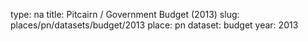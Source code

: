 type: na
title: Pitcairn / Government Budget (2013)
slug: places/pn/datasets/budget/2013
place: pn
dataset: budget
year: 2013
